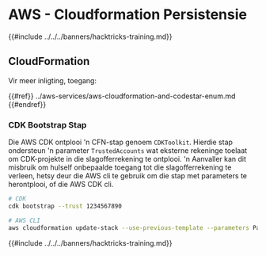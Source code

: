 # AWS - Cloudformation Persistensie

{{#include ../../../banners/hacktricks-training.md}}

## CloudFormation

Vir meer inligting, toegang:

{{#ref}}
../aws-services/aws-cloudformation-and-codestar-enum.md
{{#endref}}

### CDK Bootstrap Stap

Die AWS CDK ontplooi 'n CFN-stap genoem `CDKToolkit`. Hierdie stap ondersteun 'n parameter `TrustedAccounts` wat eksterne rekeninge toelaat om CDK-projekte in die slagofferrekening te ontplooi. 'n Aanvaller kan dit misbruik om hulself onbepaalde toegang tot die slagofferrekening te verleen, hetsy deur die AWS cli te gebruik om die stap met parameters te herontplooi, of die AWS CDK cli.
```bash
# CDK
cdk bootstrap --trust 1234567890

# AWS CLI
aws cloudformation update-stack --use-previous-template --parameters ParameterKey=TrustedAccounts,ParameterValue=1234567890
```
{{#include ../../../banners/hacktricks-training.md}}
